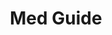 ---
id: 3
title: "Med Guide"
description: "Built Med Guide for a client. Med Guide is an online course website for medical students that provide courses on various medical topics and articles taught by professionals. I used various Wordpress plugins to build a website in which users can create accounts, view courses, and purchase them. Used and configured an AWS cloud instance for hosting and SES for Email services "

website_image: "../../assets/images/medguide.png"
stack:
- image: "../../assets/images/wordpress_white.svg"
- image: "../../assets/images/aws.svg"
links:
- link: "https://medguide.krd"
  image: "../../assets/images/open_website.svg"
---